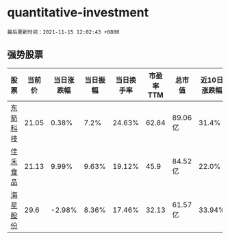 # quantitative-investment

`最后更新时间：2021-11-15 12:02:43 +0800`

## 强势股票

|股票|当前价|当日涨跌幅|当日振幅|当日换手率|市盈率TTM|总市值|近10日涨跌幅|
|----|----|----|----|----|----|----|----|
|[东箭科技](https://xueqiu.com/S/SZ300978)|21.05|0.38%|7.2%|24.63%|62.84|89.06亿|31.4%|
|[佳禾食品](https://xueqiu.com/S/SH605300)|21.13|9.99%|9.63%|19.12%|45.9|84.52亿|22.0%|
|[海星股份](https://xueqiu.com/S/SH603115)|29.6|-2.98%|8.36%|17.46%|32.13|61.57亿|33.94%|
